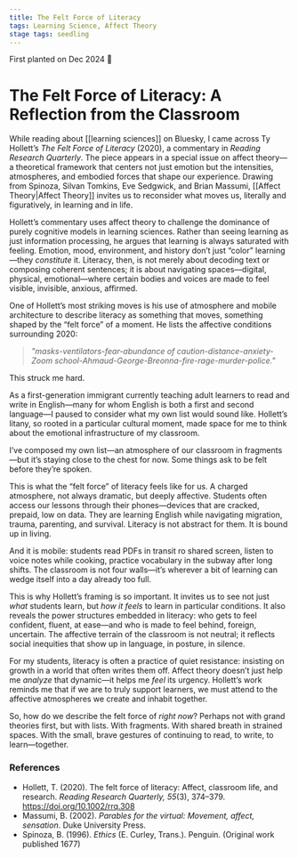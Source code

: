 ```yaml
---
title: The Felt Force of Literacy
tags: Learning Science, Affect Theory
stage tags: seedling
---
```

First planted on Dec 2024 🌱


# The Felt Force of Literacy: A Reflection from the Classroom

While reading about [[learning sciences]] on Bluesky, I came across Ty Hollett’s *The Felt Force of Literacy* (2020), a commentary in *Reading Research Quarterly*. The piece appears in a special issue on affect theory—a theoretical framework that centers not just emotion but the intensities, atmospheres, and embodied forces that shape our experience. Drawing from Spinoza, Silvan Tomkins, Eve Sedgwick, and Brian Massumi, [[Affect Theory|Affect Theory]] invites us to reconsider what moves us, literally and figuratively, in learning and in life.

Hollett’s commentary uses affect theory to challenge the dominance of purely cognitive models in learning sciences. Rather than seeing learning as just information processing, he argues that learning is always saturated with feeling. Emotion, mood, environment, and history don’t just “color” learning—they *constitute* it. Literacy, then, is not merely about decoding text or composing coherent sentences; it is about navigating spaces—digital, physical, emotional—where certain bodies and voices are made to feel visible, invisible, anxious, affirmed.

One of Hollett’s most striking moves is his use of atmosphere and mobile architecture to describe literacy as something that moves, something shaped by the “felt force” of a moment. He lists the affective conditions surrounding 2020:

> *"masks-ventilators-fear-abundance of caution-distance-anxiety-Zoom school-Ahmaud-George-Breonna-fire-rage-murder-police."*

This struck me hard.

As a first-generation immigrant currently teaching adult learners to read and write in English—many for whom English is both a first and second language—I paused to consider what my own list would sound like. Hollett’s litany, so rooted in a particular cultural moment, made space for me to think about the emotional infrastructure of my classroom.

I’ve composed my own list—an atmosphere of our classroom in fragments—but it’s staying close to the chest for now. Some things ask to be felt before they’re spoken.

This is what the “felt force” of literacy feels like for us. A charged atmosphere, not always dramatic, but deeply affective. Students often access our lessons through their phones—devices that are cracked, prepaid, low on data. They are learning English while navigating migration, trauma, parenting, and survival. Literacy is not abstract for them. It is bound up in living.

And it is mobile: students read PDFs in transit ro shared screen, listen to voice notes while cooking, practice vocabulary in the subway after long shifts. The classroom is not four walls—it’s wherever a bit of learning can wedge itself into a day already too full.

This is why Hollett’s framing is so important. It invites us to see not just *what* students learn, but *how it feels* to learn in particular conditions. It also reveals the power structures embedded in literacy: who gets to feel confident, fluent, at ease—and who is made to feel behind, foreign, uncertain. The affective terrain of the classroom is not neutral; it reflects social inequities that show up in language, in posture, in silence.

For my students, literacy is often a practice of quiet resistance: insisting on growth in a world that often writes them off. Affect theory doesn’t just help me *analyze* that dynamic—it helps me *feel* its urgency. Hollett’s work reminds me that if we are to truly support learners, we must attend to the affective atmospheres we create and inhabit together.

So, how do we describe the felt force of *right now*? Perhaps not with grand theories first, but with lists. With fragments. With shared breath in strained spaces. With the small, brave gestures of continuing to read, to write, to learn—together.


### References  

- Hollett, T. (2020). The felt force of literacy: Affect, classroom life, and research. *Reading Research Quarterly, 55*(3), 374–379. https://doi.org/10.1002/rrq.308  
- Massumi, B. (2002). *Parables for the virtual: Movement, affect, sensation*. Duke University Press.  
- Spinoza, B. (1996). *Ethics* (E. Curley, Trans.). Penguin. (Original work published 1677)  
